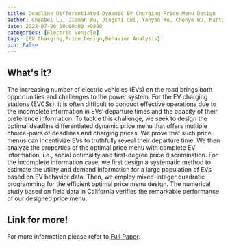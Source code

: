 ```yaml
---
title: Deadline Differentiated Dynamic EV Charging Price Menu Design
author: Chenbei Lu, Jiaman Wu, Jingshi Cui, Yanyan Xu, Chenye Wu, Marta C Gonzalez
date: 2022-07-26 00:00:00 +0800
categories: [Electric Vehicle]
tags: [EV Charging,Price Design,Behavior Analysis]
pin: False
---
```


## What's it?
The increasing number of electric vehicles (EVs) on the road brings both opportunities and challenges to the power system. For the EV charging stations (EVCSs), it is often difficult to conduct effective operations due to the incomplete information in EVs’ departure times and the opacity of their preference information. To tackle this challenge, we seek to design the optimal deadline differentiated dynamic price menu that offers multiple choice-pairs of deadlines and charging prices. We prove that such price menus can incentivize EVs to truthfully reveal their departure time. We then analyze the properties of the optimal price menu with complete EV information, i.e., social optimality and first-degree price discrimination. For the incomplete information case, we first design a systematic method to estimate the utility and demand information for a large population of EVs based on EV behavior data. Then, we employ mixed-integer quadratic programming for the efficient optimal price menu design. The numerical study based on field data in California verifies the remarkable performance of our designed price menu.

## Link for more!
For more information please refer to [Full Paper](https://ieeexplore.ieee.org/abstract/document/9840998).
